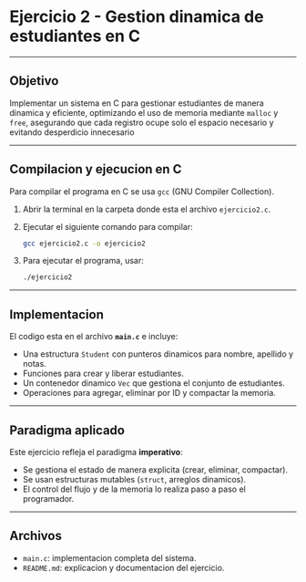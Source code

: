 # Ejercicio 2 - Gestion dinamica de estudiantes en C
---
## Objetivo
Implementar un sistema en C para gestionar estudiantes de manera dinamica y eficiente, optimizando el uso de memoria mediante `malloc` y `free`, asegurando que cada registro ocupe solo el espacio necesario y evitando desperdicio innecesario

---

## Compilacion y ejecucion en C

Para compilar el programa en C se usa `gcc` (GNU Compiler Collection).

1. Abrir la terminal en la carpeta donde esta el archivo `ejercicio2.c`.  
2. Ejecutar el siguiente comando para compilar:  

   ```bash
   gcc ejercicio2.c -o ejercicio2
   ```
3. Para ejecutar el programa, usar:
    ```bash
    ./ejercicio2
    ```
---
## Implementacion
El codigo esta en el archivo **`main.c`** e incluye:
- Una estructura `Student` con punteros dinamicos para nombre, apellido y notas.  
- Funciones para crear y liberar estudiantes.  
- Un contenedor dinamico `Vec` que gestiona el conjunto de estudiantes.  
- Operaciones para agregar, eliminar por ID y compactar la memoria.  
---
## Paradigma aplicado
Este ejercicio refleja el paradigma **imperativo**:
- Se gestiona el estado de manera explicita (crear, eliminar, compactar).  
- Se usan estructuras mutables (`struct`, arreglos dinamicos).  
- El control del flujo y de la memoria lo realiza paso a paso el programador.

---
## Archivos
- `main.c`: implementacion completa del sistema.  
- `README.md`: explicacion y documentacion del ejercicio.  
